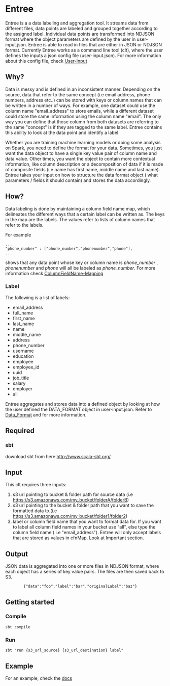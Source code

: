 # Entree
Entree is a a data labeling and aggregation tool. It streams data from different files, data points are labeled and
grouped together according to the assigned label.
Individual data points are transformed into NDJSON format where the object parameters are defined by the user in
user-input.json.
Entree is able to read in files that are either in JSON or NDJSON format.
Currently Entree works as a command line tool (clt), where the user defines the inputs a json
config file (user-input.json). For more information about this config file, check [User-Input](./docs/User-Input.md)

## Why?
Data is messy and is defined in an inconsistent manner. Depending on the source, data that refer to the same concept
(i.e email address, phone numbers, address etc..) can be stored with keys or column names that can be written in
a number of ways.
For example, one dataset could use the column name "email_address" to store emails, while a different dataset
could store the same information using the column name "email".
The only way you can define that those column from both datasets are referring to the same "concept" is if they
are tagged to the same label.
Entree contains this ability to look at the data point and identify a label.

Whether you are training machine learning models or doing some analysis on Spark, you need to define the format
for your data. Sometimes, you just want the data object to have a single key value pair of column name and data value.
Other times, you want the object to contain more contextual information, like column description or a decomposition
of data if it is made of composite fields (i.e name has first name, middle name and last name).
Entree takes your input on how to structure the data format object ( what parameters / fields it should contain) and
stores the data accordingly.


## How?
Data labeling is done by maintaining a column field name map, which delineates the different ways that a certain
label can be written as.
The keys in the map are the labels. The values refer to lists of column names that refer to the labels.

For example
```
...
"phone_number" : ["phone_number","phonenumber","phone"],
...
```
shows that any data point whose key or column name is _phone_number_ , _phonenumber_ and _phone_ will all
be labeled as *phone_number*. For more information check [ColumnFieldName-Mapping](./docs/ColumnFieldName-Mapping.md)

### Label
The following is a list of labels:
 - email_address
 - full_name
 - first_name
 - last_name
 - name
 - middle_name
 - address
 - phone_number
 - username
 - education
 - employee
 - employee_id
 - uuid
 - job_title
 - salary
 - employer
 - all


Entree aggregates and stores data into a defined object by looking at how the user defined the DATA_FORMAT object
in user-input.json. Refer to [Data_Format](./docs/Data_Format.md) and  for more information.


## Required
### sbt
download sbt from here http://www.scala-sbt.org/

## Input
This clt requires three inputs:
  1. s3 url pointing to bucket & folder path for source data (i.e https://s3.amazonaws.com/my_bucket/folderA/folderB)
  2. s3 url pointing to the bucket & folder path that you want to save the formatted data to.(i.e https://s3.amazonaws.com/my_bucket/folder1/folder2)
  3. label or column field name that you want to format data for. If you want to label all column field names in your bucket use "all",
  else type the column field name ( i.e "email_address"). Entree will only accept labels that are stored as values in cfnMap. Look at Important section.


## Output
JSON data is aggregated into one or more files in NDJSON format, where each object has a series of key value pairs.
The files are then saved back to S3.

```
        {"data":"foo","label":"bar","originalLabel":"baz"}
```

## Getting started

### Compile
```sbt compile```

### Run
```sbt "run {s3_url_source} {s3_url_destination} label" ```

## Example
For an example, check the [docs](./docs/Entree-Example.md)






